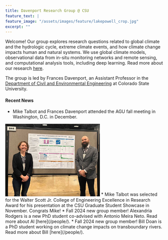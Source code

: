 ```yaml
---
title: Davenport Research Group @ CSU
feature_text: |
feature_image: "/assets/images/feature/lakepowell_crop.jpg"
excerpt: ""
---
```


Welcome! Our group explores research questions related to global climate and the hydrologic cycle, extreme climate events, and how climate change impacts human and natural systems. We use global climate models, observational data from in-situ monitoring networks and remote sensing, and computational analysis tools, including deep learning. Read more about our research [here](/research/).

The group is led by Frances Davenport, an Assistant Professor in the [Department of Civil and Environmental Engineering](https://www.engr.colostate.edu/ce/) at Colorado State University. 

#### Recent News
* Mike Talbot and Frances Davenport attended the AGU fall meeting in Washington, D.C. in December. <br/>
<img src="/assets/images/news/agu2024.jpg" alt="drawing" width="300"/>
* Mike Talbot was selected for the Walter Scott Jr. College of Engineering Excellence in Research Award for his presentation at the CSU Graduate Student Showcase in November. Congrats Mike!
* Fall 2024 new group member! Alexandria Rodgers is a new PhD student co-advised with Antonio Meira Neto. Read more about Al [here](/people/). 
* Fall 2024 new group member! Bill Doan is a PhD student working on climate change impacts on transboundary rivers. Read more about Bill [here](/people/). 


